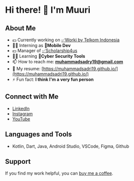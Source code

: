 # Hi there! 👋 I'm Muuri

## About Me

- 💵 Currently working on [✅Worki by Telkom Indonesia](https://play.google.com/work/apps/details?id=id.diarium_mobile)
- 🧑‍💻 Interning as **📑Mobile Dev**
- 💵 Manager of [✅Scholarship4us](https://scholarship4us.com/)
- 🧑‍💻 Learning **🤖Cyber Security Tools**
- 📫 How to reach me: **muhammadsadry19@gmail.com**
- 📖 My resume: [https://muhammadsadri19.github.io/](https://muhammadsadri19.github.io/)
- ⚡ Fun fact: **I think I'm a very fun person**

## Connect with Me

- [LinkedIn](https://linkedin.com/in/muhammad-sadri)
- [Instagram](https://instagram.com/muuri._)
- [YouTube](https://www.youtube.com/c/muuri._)

## Languages and Tools

- Kotlin, Dart, Java, Android Studio, VSCode, Figma, Github

## Support

If you find my work helpful, you can [buy me a coffee](https://www.buymeacoffee.com/muuri).

